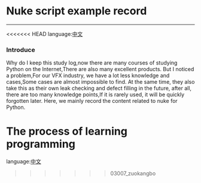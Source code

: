 # **Nuke script example record**
-----
<<<<<<< HEAD
language:[中文]()  

### Introduce  
Why do I keep this study log,now there are many courses of studying Python on the Internet,There are also many excellent products.
But I noticed a problem,For our VFX industry, we have a lot less knowledge and cases,Some cases are almost impossible to find.
At the same time, they also take this as their own leak checking and defect filling in the future,
after all, there are too many knowledge points,If it is rarely used, it will be quickly forgotten later.
Here, we mainly record the content related to nuke for Python.   

The process of learning programming
=======
language:[中文](https://github.com/zuokangbo/nukeExampleScript/blob/master/READMEzhcn.md 'this is chinese')

>>>>>>> 03007_zuokangbo
